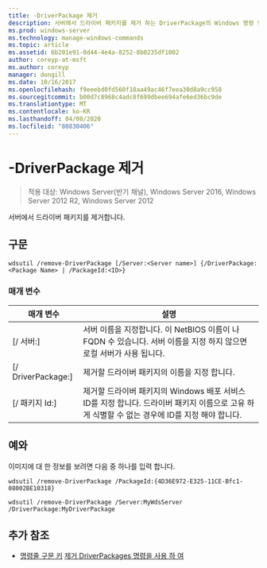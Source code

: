 ```yaml
---
title: -DriverPackage 제거
description: 서버에서 드라이버 패키지를 제거 하는 DriverPackage의 Windows 명령 항목입니다.
ms.prod: windows-server
ms.technology: manage-windows-commands
ms.topic: article
ms.assetid: 6b201e91-0d44-4e4a-8252-8b0235df1002
author: coreyp-at-msft
ms.author: coreyp
manager: dongill
ms.date: 10/16/2017
ms.openlocfilehash: f9eeebd0fd560f18aa49ac46f7eea30d8a9cc958
ms.sourcegitcommit: b00d7c8968c4adc8f699dbee694afe6ed36bc9de
ms.translationtype: MT
ms.contentlocale: ko-KR
ms.lasthandoff: 04/08/2020
ms.locfileid: "80830406"
---
```

# <a name="remove-driverpackage"></a>-DriverPackage 제거

> 적용 대상: Windows Server(반기 채널), Windows Server 2016, Windows Server 2012 R2, Windows Server 2012 

서버에서 드라이버 패키지를 제거합니다.

## <a name="syntax"></a>구문
```
wdsutil /remove-DriverPackage [/Server:<Server name>] {/DriverPackage:<Package Name> | /PackageId:<ID>}
```
### <a name="parameters"></a>매개 변수

|        매개 변수        |                                                                            설명                                                                             |
|-------------------------|--------------------------------------------------------------------------------------------------------------------------------------------------------------------|
| [/ 서버:<Server name>] |              서버 이름을 지정합니다. 이 NetBIOS 이름이 나 FQDN 수 있습니다. 서버 이름을 지정 하지 않으면 로컬 서버가 사용 됩니다.              |
| [/ DriverPackage:<Name>] |                                                        제거할 드라이버 패키지의 이름을 지정 합니다.                                                         |
|    [/ 패키지 Id:<ID>]    | 제거할 드라이버 패키지의 Windows 배포 서비스 ID를 지정 합니다. 드라이버 패키지 이름으로 고유 하 게 식별할 수 없는 경우에 ID를 지정 해야 합니다. |

## <a name="examples"></a><a name=BKMK_examples></a>예와
이미지에 대 한 정보를 보려면 다음 중 하나를 입력 합니다.
```
wdsutil /remove-DriverPackage /PackageId:{4D36E972-E325-11CE-Bfc1-08002BE10318}
```
```
wdsutil /remove-DriverPackage /Server:MyWdsServer /DriverPackage:MyDriverPackage
```
## <a name="additional-references"></a>추가 참조
- [명령줄 구문 키](command-line-syntax-key.md)
[제거 DriverPackages 명령을 사용 하 여](using-the-remove-driverpackages-command.md)
